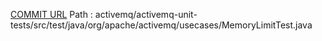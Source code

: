 [COMMIT URL](https://github.com/apache/activemq/commit/b4f880a75c090be8166a77223d5ca70cef737ada)
Path : activemq/activemq-unit-tests/src/test/java/org/apache/activemq/usecases/MemoryLimitTest.java